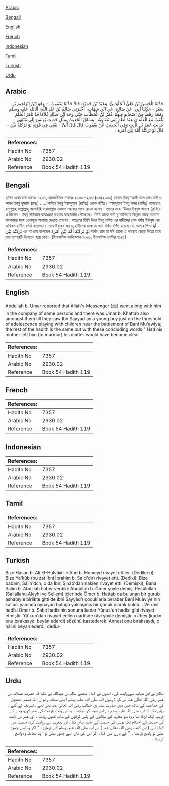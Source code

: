 [Arabic](#arabic)

[Bengali](#bengali)

[English](#english)

[French](#french)

[Indonesian](#indonesian)

[Tamil](#tamil)

[Turkish](#turkish)

[Urdu](#urdu)

## Arabic


<div dir="rtl" lang="ar" style={{fontSize:'larger',backgroundColor:'#f8f9fa',padding:20}}>
حَدَّثَنَا الْحَسَنُ بْنُ عَلِيٍّ الْحُلْوَانِيُّ، وَعَبْدُ بْنُ حُمَيْدٍ، قَالاَ حَدَّثَنَا يَعْقُوبُ، - وَهُوَ ابْنُ إِبْرَاهِيمَ بْنِ سَعْدٍ - حَدَّثَنَا أَبِي، عَنْ صَالِحٍ، عَنِ ابْنِ شِهَابٍ، أَخْبَرَنِي سَالِمُ بْنُ عَبْدِ اللَّهِ، أَنَّالله عليه وسلم وَمَعَهُ رَهْطٌ مِنْ أَصْحَابِهِ فِيهِمْ عُمَرُ بْنُ الْخَطَّابِ حَتَّى وَجَدَ ابْنَ صَيَّادٍ غُلاَمًا قَدْ نَاهَزَ الْحُلُمَ يَلْعَبُ مَعَ الْغِلْمَانِ عِنْدَ أُطُمِ بَنِي مُعَاوِيَةَ ‏.‏ وَسَاقَ الْحَدِيثَ بِمِثْلِ حَدِيثِ يُونُسَ إِلَى مُنْتَهَى حَدِيثِ عُمَرَ بْنِ ثَابِتٍ وَفِي الْحَدِيثِ عَنْ يَعْقُوبَ قَالَ قَالَ أُبَىٌّ - يَعْنِي فِي قَوْلِهِ لَوْ تَرَكَتْهُ بَيَّنَ - قَالَ لَوْ تَرَكَتْهُ أُمُّهُ بَيَّنَ أَمْرَهُ ‏.‏
</div>
<div style={{backgroundColor:'#f8f9fa',padding:20, marginBottom: 10}}><table> <thead> <tr> <th>References:</th> <th></th> </tr> </thead> <tbody><tr><td>Hadith No</td><td>7357</td></tr><tr><td>Arabic No</td><td>2930.02</td></tr><tr><td>Reference</td><td>Book 54 Hadith 119</td></tr></tbody></table></div>

## Bengali


<div dir="ltr" lang="bn" style={{fontSize:'larger',backgroundColor:'#f8f9fa',padding:20}}>
হাদিস একাডেমি নাম্বারঃ ৭২৪৭, আন্তর্জাতিক নাম্বারঃ ২৯৩০ ৭২৪৭-(৯৬/২৯৩০) হাসান ইবনু ‘আলী আল হলওয়ানী ও আবদ ইবনু হুমায়দ (রহঃ) ..... সালিম ইবনু ‘আবদুল্লাহ (রাযিঃ) থেকে বর্ণিত। ‘আবদুল্লাহ ইবনু উমর (রাযিঃ) বলেছেন, রসূলুল্লাহ সাল্লাল্লাহু আলাইহি ওয়াসাল্লাম একদল সহাবার সাথে রওনা হলেন। তাদের মধ্যে ‘উমার ইবনুল খাত্তাব (রাযিঃ)-ও ছিলেন। ইবনু সাইয়্যাদ বয়োঃপ্রাপ্ত হওয়ার কাছাকাছি পৌছেছে। তিনি তাকে বানী মু’আবিয়্যার কিল্লার কাছে অন্যান্য বালকদের সঙ্গে খেলাধূলা অবস্থায় দেখতে পেলেন। অতঃপর তিনি উমর ইবনু সবিত এর হাদীসের শেষ পর্যন্ত ইউনুস এর অবিকল হাদীস বর্ণনা করেছেন। তবে ইয়াকুব এর এ হাদীসের মধ্যে এ কথা বর্ধিত বর্ণিত রয়েছে যে, আমার পিতা لَوْ تَرَكَتْهُ بَيَّنَ এর ব্যাখ্যায় বলেছেন لَوْ تَرَكَتْهُ أُمُّهُ بَيَّنَ أَمْرَهُ অর্থাৎ তার মা যদি তাকে ঐ অবস্থায় ছেড়ে দিতো তবে তার ব্যাপারটি উন্মোচন হয়ে যেত। (ইসলামিক ফাউন্ডেশন ৭০৯১, ইসলামিক সেন্টার ৭১৪৫)
</div>
<div style={{backgroundColor:'#f8f9fa',padding:20, marginBottom: 10}}><table> <thead> <tr> <th>References:</th> <th></th> </tr> </thead> <tbody><tr><td>Hadith No</td><td>7357</td></tr><tr><td>Arabic No</td><td>2930.02</td></tr><tr><td>Reference</td><td>Book 54 Hadith 119</td></tr></tbody></table></div>

## English


<div dir="ltr" lang="en" style={{fontSize:'larger',backgroundColor:'#f8f9fa',padding:20}}>
Abdullah b. Umar reported that Allah's Messenger (ﷺ) went along with him in the company of some persons and there was Umar b. Khattab also amongst them till they saw Ibn Sayyad as a young boy just on the threshold of adolescence playing with children near the battlement of Bani Mu'awiya; the rest of the hadith is the same but with these concluding words:" Had his mother left him (to murmur) his matter would have become clear
</div>
<div style={{backgroundColor:'#f8f9fa',padding:20, marginBottom: 10}}><table> <thead> <tr> <th>References:</th> <th></th> </tr> </thead> <tbody><tr><td>Hadith No</td><td>7357</td></tr><tr><td>Arabic No</td><td>2930.02</td></tr><tr><td>Reference</td><td>Book 54 Hadith 119</td></tr></tbody></table></div>

## French


<div dir="ltr" lang="fr" style={{fontSize:'larger',backgroundColor:'#f8f9fa',padding:20}}>

</div>
<div style={{backgroundColor:'#f8f9fa',padding:20, marginBottom: 10}}><table> <thead> <tr> <th>References:</th> <th></th> </tr> </thead> <tbody><tr><td>Hadith No</td><td>7357</td></tr><tr><td>Arabic No</td><td>2930.02</td></tr><tr><td>Reference</td><td>Book 54 Hadith 119</td></tr></tbody></table></div>

## Indonesian


<div dir="ltr" lang="id" style={{fontSize:'larger',backgroundColor:'#f8f9fa',padding:20}}>

</div>
<div style={{backgroundColor:'#f8f9fa',padding:20, marginBottom: 10}}><table> <thead> <tr> <th>References:</th> <th></th> </tr> </thead> <tbody><tr><td>Hadith No</td><td>7357</td></tr><tr><td>Arabic No</td><td>2930.02</td></tr><tr><td>Reference</td><td>Book 54 Hadith 119</td></tr></tbody></table></div>

## Tamil


<div dir="ltr" lang="ta" style={{fontSize:'larger',backgroundColor:'#f8f9fa',padding:20}}>

</div>
<div style={{backgroundColor:'#f8f9fa',padding:20, marginBottom: 10}}><table> <thead> <tr> <th>References:</th> <th></th> </tr> </thead> <tbody><tr><td>Hadith No</td><td>7357</td></tr><tr><td>Arabic No</td><td>2930.02</td></tr><tr><td>Reference</td><td>Book 54 Hadith 119</td></tr></tbody></table></div>

## Turkish


<div dir="ltr" lang="tr" style={{fontSize:'larger',backgroundColor:'#f8f9fa',padding:20}}>
Bize Hasan b. Ali EI-Hulvâııî ile Ahd b. Humeyd rivayet ettiler. (Dedilerki): Bize Ya'kûb (bu zat İbni İbrahim b. Sa'd'dır) rivayet etti. (Dediki): Bize babam, Sâlih'dcn, o da İbni Şihâb'dan naklen rivayet etti. (Demişki); Bana Salim b. Abdillah haber verdiki: Abdullah b. Ömer şöyle demiş: Resûlullah (Sallallahu Aleyhi ve Sellem) içlerinde Ömer b. Hattab da bulunan bir gurub ashabıyle birlikte gitti de ibni Sayyâd'ı çocuklarla beraber Benî Muâviye'nin kal'ası yanında oynayan bulûğa yaklaşmış bir çocuk olarak buldu... Ve râvî hadîsi Ömer b. Sabit hadîsinin sonuna kadar Yûnus'un hadîsi gibi rivayet etmiştir. Yâ'kub'dan rivayet edilen nadîsde râvî şöyle demiştir. «Übey (kadın onu bıraksaydı beyân ederdi) sözünü kastederek: Annesi onu bıraksaydı, o hâlini beyan ederdi, dedi.»
</div>
<div style={{backgroundColor:'#f8f9fa',padding:20, marginBottom: 10}}><table> <thead> <tr> <th>References:</th> <th></th> </tr> </thead> <tbody><tr><td>Hadith No</td><td>7357</td></tr><tr><td>Arabic No</td><td>2930.02</td></tr><tr><td>Reference</td><td>Book 54 Hadith 119</td></tr></tbody></table></div>

## Urdu


<div dir="rtl" lang="ur" style={{fontSize:'larger',backgroundColor:'#f8f9fa',padding:20}}>
صالح نے ابن شہاب سےروایت کی ، انھوں نے کہا : مجھے سالم بن عبداللہ نے بتایا کہ حضرت عبداللہ بن عمر رضی اللہ تعالیٰ عنہ نے کہا : رسول اللہ صلی اللہ علیہ وسلم ا پنے صحابہ رضوان اللہ عنھم اجمعین کی جماعت کے ساتھ جس میں حضرت عمر بن خطاب رضی اللہ تعالیٰ عنہ بھی تھے ، تشریف لے گئے ، یہاں تک کہ آپ صلی اللہ علیہ وسلم نے ابن صیاد کو دیکھا ۔ وہ اس وقت بلوغت کی عمر کوپہنچنے کے قریب ایک لڑکا تھا ، وہ بنو معاویہ کے مکانوں کے پاس لڑکوں کے ساتھ کھیل رہاتھا ۔ اور عمر بن ثابت کی حدیث کے اختتام تک یونس کی حدیث کے مانند بیان کیا ۔ اور یعقوب سے روایت کردہ حدیث میں کہا : ابی ( ابن کعب رضی اللہ تعالیٰ عنہ ) نے آپ صلی اللہ علیہ وسلم کے فرمان : " اگر وہ اسے چھوڑ دیتی تو واضح کردیتا ۔ " کے بارے میں کہا ، اگر اس کی ماں اسے چھوڑ دیتی تو ا پنا معاملہ وہ واضح کردیتا ۔
</div>
<div style={{backgroundColor:'#f8f9fa',padding:20, marginBottom: 10}}><table> <thead> <tr> <th>References:</th> <th></th> </tr> </thead> <tbody><tr><td>Hadith No</td><td>7357</td></tr><tr><td>Arabic No</td><td>2930.02</td></tr><tr><td>Reference</td><td>Book 54 Hadith 119</td></tr></tbody></table></div>